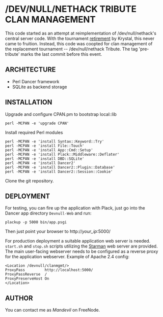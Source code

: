 # /DEV/NULL/NETHACK TRIBUTE CLAN MANAGEMENT

This code started as an attempt at reimplementation of /dev/null/nethack's
central server code. With the tournament
[retirement](https://twitter.com/devnull_nethack/status/908441635746279424)
by Krystal, this never came to fruition. Instead, this code was coopted
for clan management of the replacement tournament -- /dev/null/nethack
Tribute. The tag 'pre-tribute' marks the last commit before this event.

## ARCHITECTURE

* Perl Dancer framework
* SQLite as backend storage

## INSTALLATION

Upgrade and configure CPAN.pm to bootstrap local::lib

    perl -MCPAN -e 'upgrade CPAN'

Install required Perl modules

    perl -MCPAN -e 'install Syntax::Keyword::Try'
    perl -MCPAN -e 'install File::Touch'
    perl -MCPAN -e 'install App::Cmd::Setup'
    perl -MCPAN -e 'install Plack::Middleware::Deflater'
    perl -MCPAN -e 'install DBD::SQLite'
    perl -MCPAN -e 'install Dancer2'
    perl -MCPAN -e 'install Dancer2::Plugin::Database'
    perl -MCPAN -e 'install Dancer2::Session::Cookie'

Clone the git repository.

## DEPLOYMENT

For testing, you can fire up the application with Plack, just go into the
Dancer app directory `Devnull-Web` and run:

    plackup -p 5000 bin/app.psgi

Then just point your browser to http://*your_ip*:5000/

For production deployment a suitable application web server is needed.
`start.sh` and `stop.sh` scripts utilizing the
[Starman](http://search.cpan.org/~miyagawa/Starman-0.1000/lib/Starman.pm)
web server are provided. The main user-facing webserver needs to be
configured as a reverse proxy for the application webserver. Example of
Apache 2.4 config:

    <Location /devnull/clanmgmt/>
    ProxyPass         http://localhost:5000/
    ProxyPassReverse  /
    ProxyPreserveHost On
    </Location>


## AUTHOR

You can contact me as *Mandevil* on FreeNode.
